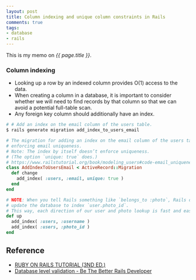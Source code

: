 ```yaml
---
layout: post
title: Column indexing and unique column constraints in Rails
comments: true
tags:
- database
- rails
---
```


This is my memo on *{{ page.title }}*.

 

### Column indexing
- Looking up a row by an indexed column provides O(1) access to the data.
- When creating a column in a database, it is important to consider whether we will need to find records by that column so that we can avoid a potential full-table scan.
- Any foreign key column should additionally have an index.

```bash
# # Add an index on the email column of the users table.
$ rails generate migration add_index_to_users_email
```

```rb
# The migration for adding an index on the email column of the users table and
# enforcing email uniqueness.
# Note: The index by itself doesn’t enforce uniqueness.
# (The option `unique: true` does.)
# https://www.railstutorial.org/book/modeling_users#code-email_uniqueness_index
class AddIndexToUsersEmail < ActiveRecord::Migration
  def change
    add_index( :users, :email, unique: true )
  end
end
```

```rb
# NOTE: When you tell Rails something like `belongs_to :photo`, Rails does not
# update the database to index `user.photo_id`.
# This way, each direction of our user and photo lookup is fast and easy.
def up  
  add_index( :users, :username )
  add_index( :users, :photo_id )
end  
```

## Reference
- [RUBY ON RAILS TUTORIAL (3ND ED.)](https://www.railstutorial.org/book/modeling_users#aside-database_indices)
- [Database level validation - Be The Better Rails Developer](http://blog.benroux.me/be-the-better-rails-developer)
